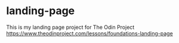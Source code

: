 # landing-page
This is my landing page project for The Odin Project
https://www.theodinproject.com/lessons/foundations-landing-page